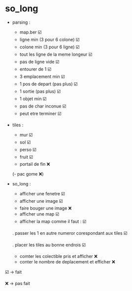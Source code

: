 # so_long
 - parsing :
     - map.ber 								☑️
     - ligne min (3 pour 6 colone)			☑️
     - colone min (3 pour 6 ligne)			☑️
     - tout les ligne de la meme longeur	☑️
     - pas de ligne vide 					☑️
     - entourer de 1 						☑️
     - 3 emplacement min 					☑️
     - 1 pos de depart (pas plus) 			☑️
     - 1 sortie (pas plus) 					☑️
     - 1 objet min 							☑️
     - pas de char inconue 					☑️
     - peut etre terminer 					☑️
  - tiles :
     - mur 									☑️
     - sol 									☑️
     - perso 								☑️
     - fruit 								☑️
     - portail de fin 						❌
     
    (- pac gome  ❌)

 - so_long :
 	 - afficher une fenetre					☑️
 	 - afficher une image					☑️
 	 - faire bouger une image				❌
 	 - afficher une map						☑️
 	 - afficher la map comme il faut : ☑️

     . passer les 1 en autre numeror corespondant aux tiles ☑️

   . placer les tiles au bonne endrois ☑️
   - comter les colectible pris et afficher ❌
   - conter le nombre de deplacement et efficher ❌
 
☑️ -> fait

❌ -> pas fait
